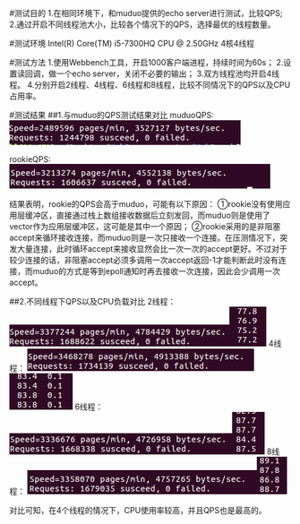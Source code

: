 #测试目的
1.在相同环境下，和muduo提供的echo server进行测试，比较QPS;
2.通过开启不同线程池大小，比较各个情况下的QPS，选择最优的线程数量。

#测试环境
Intel(R) Core(TM) i5-7300HQ CPU @ 2.50GHz 4核4线程

#测试方法
1.使用Webbench工具，开启1000客户端进程，持续时间为60s；
2.设置读回调，做一个echo server，关闭不必要的输出；
3.双方线程池均开启4线程。
4.分别开启2线程、4线程、6线程和8线程，比较不同情况下的QPS以及CPU占用率。

#测试结果
##1.与muduo的QPS测试结果对比
muduoQPS:
![avatar](pic/muduoQPS.png)

rookieQPS:
![avatar](pic/rookieQPS.png)

结果表明，rookie的QPS会高于muduo，可能有以下原因：
①rookie没有使用应用层缓冲区，直接通过栈上数组接收数据后立刻发回，而muduo则是使用了vector<char>作为应用层缓冲区，这可能是其中一个原因；
②rookie采用的是非阻塞accept来循环接收连接，而muduo则是一次只接收一个连接。在压测情况下，突发大量连接，此时循环accept来接收显然会比一次一次的accept更好。不过对于较少连接的话，非阻塞accept必须多调用一次accept返回-1才能判断此时没有连接，而muduo的方式是等到epoll通知时再去接收一次连接，因此会少调用一次accept。

##2.不同线程下QPS以及CPU负载对比
2线程：
![avatar](pic/2.png)![avatar](pic/2CPU.png)
4线程：
![avatar](pic/4.png)![avatar](pic/4CPU.png)
6线程：
![avatar](pic/6.png)![avatar](pic/6CPU.png)
8线程：
![avatar](pic/8.png)![avatar](pic/8CPU.png)

对比可知，在4个线程的情况下，CPU使用率较高，并且QPS也是最高的。

